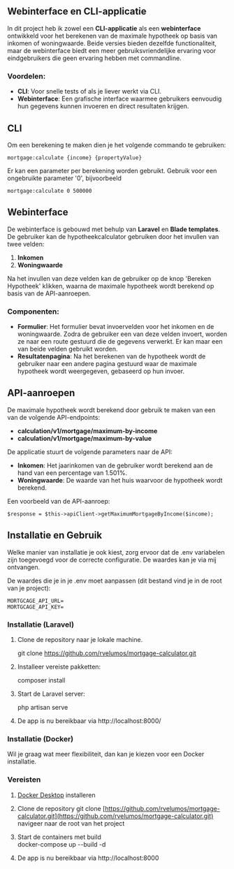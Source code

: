 
## Webinterface en CLI-applicatie

In dit project heb ik zowel een **CLI-applicatie** als een **webinterface** ontwikkeld voor het berekenen van de maximale hypotheek op basis van inkomen of woningwaarde. Beide versies bieden dezelfde functionaliteit, maar de webinterface biedt een meer gebruiksvriendelijke ervaring voor eindgebruikers die geen ervaring hebben met commandline.

### Voordelen:
- **CLI**: Voor snelle tests of als je liever werkt via CLI.
- **Webinterface**: Een grafische interface waarmee gebruikers eenvoudig hun gegevens kunnen invoeren en direct resultaten krijgen.

## CLI
Om een berekening te maken dien je het volgende commando te gebruiken:

    mortgage:calculate {income} {propertyValue}  


Er kan een parameter per berekening worden gebruikt. Gebruik voor een ongebruikte parameter '0', bijvoorbeeld

    mortgage:calculate 0 500000  

## Webinterface

De webinterface is gebouwd met behulp van **Laravel** en **Blade templates**. De gebruiker kan de hypotheekcalculator gebruiken door het invullen van twee velden:
1. **Inkomen**
2. **Woningwaarde**

Na het invullen van deze velden kan de gebruiker op de knop 'Bereken Hypotheek' klikken, waarna de maximale hypotheek wordt berekend op basis van de API-aanroepen.

### Componenten:
- **Formulier**: Het formulier bevat invoervelden voor het inkomen en de woningwaarde. Zodra de gebruiker een van deze velden invoert, worden ze naar een route gestuurd die de gegevens verwerkt. Er kan maar een van beide velden gebruikt worden.
- **Resultatenpagina**: Na het berekenen van de hypotheek wordt de gebruiker naar een andere pagina gestuurd waar de maximale hypotheek wordt weergegeven, gebaseerd op hun invoer.

## API-aanroepen

De maximale hypotheek wordt berekend door gebruik te maken van een van de volgende API-endpoints:
- **calculation/v1/mortgage/maximum-by-income**
- **calculation/v1/mortgage/maximum-by-value**

De applicatie stuurt de volgende parameters naar de API:
- **Inkomen**: Het jaarinkomen van de gebruiker wordt berekend aan de hand van een percentage van 1.501%.
- **Woningwaarde**: De waarde van het huis waarvoor de hypotheek wordt berekend.

Een voorbeeld van de API-aanroep:

    $response = $this->apiClient->getMaximumMortgageByIncome($income);  


## Installatie en Gebruik

Welke manier van installatie je ook kiest, zorg ervoor dat de .env variabelen zijn toegevoegd voor de correcte configuratie. De waardes kan je via mij ontvangen.

De waardes die je in je .env moet aanpassen (dit bestand vind je in de root van je project):


    MORTGCAGE_API_URL=  
    MORTGCAGE_API_KEY=


### Installatie (Laravel)
1. Clone de repository naar je lokale machine.

   git clone https://github.com/rvelumos/mortgage-calculator.git

2. Installeer vereiste pakketten:

   composer install

3. Start de Laravel server:

   php artisan serve

4.  De app is nu bereikbaar via http://localhost:8000/

### Installatie (Docker)

Wil je graag wat meer flexibiliteit, dan kan je kiezen voor een Docker installatie.

### Vereisten
1. [Docker Desktop](https://www.docker.com/products/docker-desktop) installeren

2. Clone de repository
   git clone [https://github.com/rvelumos/mortgage-calculator.git](https://github.com/rvelumos/mortgage-calculator.git)
   navigeer naar de root van het project

3. Start de containers met build  
   docker-compose up --build -d

4. De app is nu bereikbaar via http://localhost:8000
